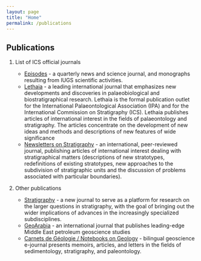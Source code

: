 ```yaml
---
layout: page
title: "Home"
permalink: /publications
---
```

## Publications

1. List of ICS official journals

    * [Episodes](http://www.episodes.org/) - a quarterly news and science journal, and monographs resulting from IUGS scientific activities.
    * [Lethaia](http://www.lethaia.org/) - a leading international journal that emphasizes new developments and discoveries in palaeobiological and biostratigraphical research. Lethaia is the formal publication outlet for the International Palaeontological Association (IPA) and for the International Commission on Stratigraphy (ICS). Lethaia publishes articles of international interest in the fields of palaeontology and stratigraphy. The articles concentrate on the development of new ideas and methods and descriptions of new features of wide significance
    * [Newsletters on Stratigraphy](http://www.schweizerbart.de/journals/nos) - an international, peer-reviewed journal, publishing articles of international interest dealing with stratigraphical matters (descriptions of new stratotypes, redefinitions of existing stratotypes, new approaches to the subdivision of stratigraphic units and the discussion of problems associated with particular boundaries).

2. Other publications

    * [Stratigraphy](http://www.micropress.org/stratigraphy/) - a new journal to serve as a platform for research on the larger questions in stratigraphy, with the goal of bringing out the wider implications of advances in the increasingly specialized subdisciplines.
    * [GeoArabia](http://www.gulfpetrolink.net/publication/geoarabia.htm) - an international journal that publishes leading-edge Middle East petroleum geoscience studies
    * [Carnets de Géologie / Notebooks on Geology](http://paleopolis.rediris.es/cg/) - bilingual geoscience e-journal presents memoirs, articles, and letters in the fields of sedimentology, stratigraphy, and paleontology.

